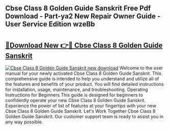 ## Cbse Class 8 Golden Guide Sanskrit Free Pdf Download - Part-ya2 New Repair Owner Guide - User Service Edition wzeBb

# <h2><a href="http://bc79121.oget.top/?id=Cbse+Class+8+Golden+Guide+Sanskrit">🔗Download New 👉🔴 Cbse Class 8 Golden Guide Sanskrit</a></h2>

[![Cbse Class 8 Golden Guide Sanskrit new download](https://i.imgur.com/5g1atiW.png)](http://bc79121.oget.top/?id=Cbse+Class+8+Golden+Guide+Sanskrit)
Welcome to the user manual for your newly activated Cbse Class 8 Golden Guide Sanskrit. This comprehensive guide is intended to help you understand and utilize all of the features and benefits of your product. You will find detailed instructions for installation, usage, maintenance, and troubleshooting. Operating Instructions for Beginners This guide is designed for beginners to confidently operate your new Cbse Class 8 Golden Guide Sanskrit. Experience the power of list of features at your fingertips with your new Cbse Class 8 Golden Guide Sanskrit. Let's Work Together Cbse Class 8 Golden Guide Sanskrit. Our customer support team is ready to assist you in any way possible.
